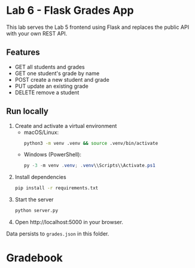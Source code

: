 # Lab 6 - Flask Grades App

This lab serves the Lab 5 frontend using Flask and replaces the public API with your own REST API.

## Features
- GET all students and grades
- GET one student's grade by name
- POST create a new student and grade
- PUT update an existing grade
- DELETE remove a student

## Run locally
1. Create and activate a virtual environment
   - macOS/Linux:
     ```bash
     python3 -m venv .venv && source .venv/bin/activate
     ```
   - Windows (PowerShell):
     ```powershell
     py -3 -m venv .venv; .venv\\Scripts\\Activate.ps1
     ```
2. Install dependencies
   ```bash
   pip install -r requirements.txt
   ```
3. Start the server
   ```bash
   python server.py
   ```
4. Open http://localhost:5000 in your browser.

Data persists to `grades.json` in this folder.

# Gradebook
